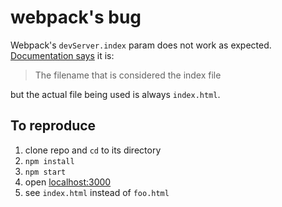 # webpack's bug

Webpack's `devServer.index` param does not work as expected. [Documentation says](https://webpack.js.org/configuration/dev-server/#devserverindex) it is:

>The filename that is considered the index file

but the actual file being used is always `index.html`. 

## To reproduce

1. clone repo and `cd` to its directory
2. `npm install`
3. `npm start`
4. open [localhost:3000](http://localhost:3000)
5. see `index.html` instead of `foo.html`